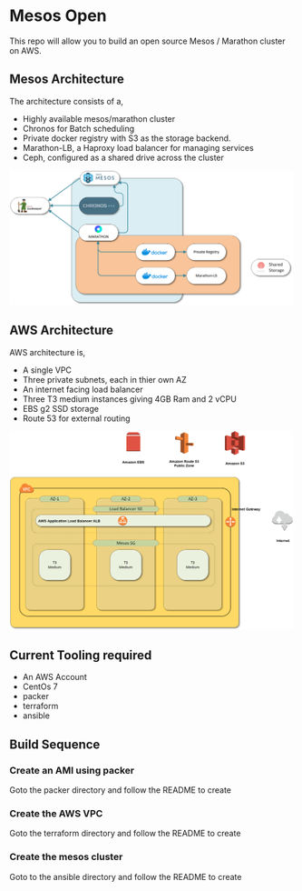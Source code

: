 # Mesos Open

This repo will allow you to build an open source Mesos / Marathon cluster on AWS. 


## Mesos Architecture
The architecture consists of a, 
- Highly available mesos/marathon cluster 
- Chronos for Batch scheduling
- Private docker registry with S3 as the storage backend. 
- Marathon-LB, a Haproxy load balancer for managing services
- Ceph, configured as a shared drive across the cluster

<img src="https://github.com/StevePerezUK/mesos-open/blob/master/architecture/mesos-architecture.png?raw=true" alt="Mesos" height="237" width="500">

## AWS Architecture
AWS architecture is,
- A single VPC
- Three private subnets, each in thier own AZ
- An internet facing load balancer
- Three T3 medium instances giving 4GB Ram and 2 vCPU
- EBS g2 SSD storage
- Route 53 for external routing

<img src="https://github.com/StevePerezUK/mesos-open/blob/master/architecture/aws-architecture.png?raw=true" alt="AWS Architecture" height="350" width="500">


## Current Tooling required

- An AWS Account
- CentOs 7
- packer
- terraform
- ansible

## Build Sequence 
### Create an AMI using packer 
Goto the packer directory and follow the README to create 
### Create the AWS VPC 
Goto the terraform directory and follow the README to create
### Create the mesos cluster
Goto to the ansible directory and follow the README to create


